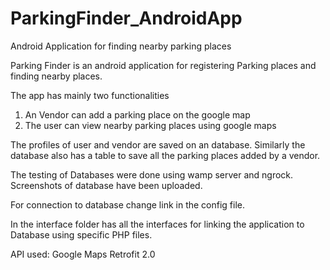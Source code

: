 # ParkingFinder_AndroidApp
Android Application for finding nearby parking places

Parking Finder is an android application for registering Parking places and finding nearby places.

The app has mainly two functionalities 
1. An Vendor can add a parking place on the google map
2. The user can view nearby parking places using google maps

The profiles of user and vendor are saved on an database. Similarly the database also has a table to save all the parking places added by a vendor.

The testing  of Databases were done using wamp server and ngrock.
Screenshots of database have been uploaded.

For connection to database change link in the config file.

In the interface folder has all the interfaces for linking the application to Database using specific PHP files.

API used:
Google Maps
Retrofit 2.0
